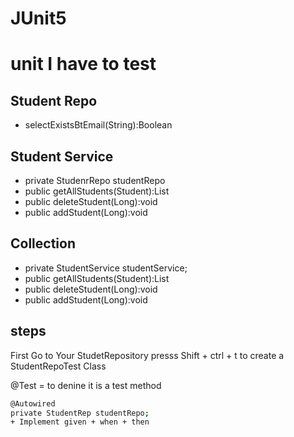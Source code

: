 # JUnit5
# unit I have to test
## Student Repo
+ selectExistsBtEmail(String):Boolean
## Student Service
   + private StudenrRepo studentRepo
   + public getAllStudents(Student):List<Student>
   + public deleteStudent(Long):void
   + public addStudent(Long):void
## Collection
   + private StudentService studentService;
  + public getAllStudents(Student):List<Student>
   + public deleteStudent(Long):void
   + public addStudent(Long):void
## steps
First Go to Your StudetRepository presss Shift + ctrl + t to create a StudentRepoTest Class

@Test = to denine it is a test method
```bash
@Autowired
private StudentRep studentRepo;
+ Implement given + when + then
```


